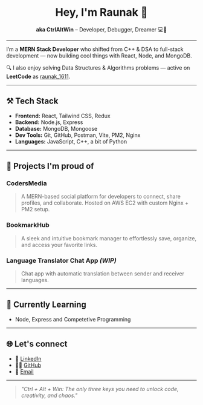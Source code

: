 <h1 align="center">Hey, I'm Raunak 👋</h1>
<p align="center">
  <b>aka CtrlAltWin</b> – Developer, Debugger, Dreamer 💻🚀  
</p>

---

I’m a **MERN Stack Developer** who shifted from C++ & DSA to full-stack development — now building cool things with React, Node, and MongoDB.

🔍 I also enjoy solving Data Structures & Algorithms problems — active on **LeetCode** as [raunak_1611](https://leetcode.com/raunak_1611).

---

## ⚒️ Tech Stack
- **Frontend:** React, Tailwind CSS, Redux
- **Backend:** Node.js, Express
- **Database:** MongoDB, Mongoose
- **Dev Tools:** Git, GitHub, Postman, Vite, PM2, Nginx
- **Languages:** JavaScript, C++, a bit of Python

---

## 🚧 Projects I'm proud of

### CodersMedia
> A MERN-based social platform for developers to connect, share profiles, and collaborate. Hosted on AWS EC2 with custom Nginx + PM2 setup.

### BookmarkHub
> A sleek and intuitive bookmark manager to effortlessly save, organize, and access your favorite links.

### Language Translator Chat App *(WIP)*
> Chat app with automatic translation between sender and receiver languages.

---

## 🚀 Currently Learning
- Node, Express and Competetive Programming

---

## 🌐 Let's connect

- 💼 [LinkedIn](https://www.linkedin.com/in/raunak-kumar-065289266/)
- 🧑‍💻 [GitHub](https://github.com/CtrlAltWin)
- 📧 [Email](mailto:raunakkumar7245@gmail.com)

---

> *"Ctrl + Alt + Win: The only three keys you need to unlock code, creativity, and chaos."*
